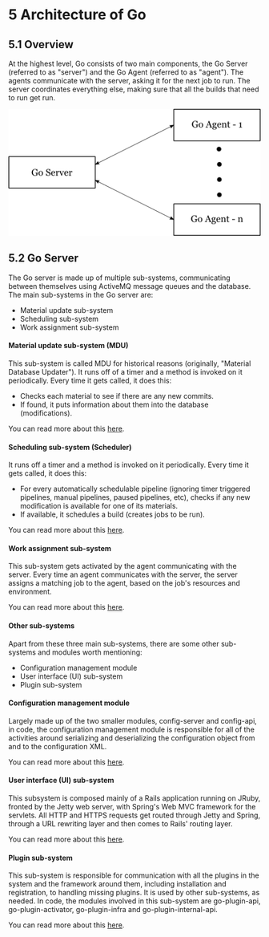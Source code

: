 # 5 Architecture of Go

## <a name="overview"></a>5.1 Overview

At the highest level, Go consists of two main components, the Go Server (referred to as "server") and the Go Agent
(referred to as "agent"). The agents communicate with the server, asking it for the next job to run. The server
coordinates everything else, making sure that all the builds that need to run get run.

![Go Server with multiple agents](images/server_agent.png)

## <a name="go-server"></a>5.2 Go Server

The Go server is made up of multiple sub-systems, communicating between themselves using ActiveMQ message queues and the
database. The main sub-systems in the Go server are:

* Material update sub-system
* Scheduling sub-system
* Work assignment sub-system

#### Material update sub-system (MDU)

This sub-system is called MDU for historical reasons (originally, "Material Database Updater"). It runs off of a timer
and a method is invoked on it periodically. Every time it gets called, it does this:

- Checks each material to see if there are any new commits.
- If found, it puts information about them into the database (modifications).

You can read more about this [here](5.2.3.md).

#### Scheduling sub-system (Scheduler)

It runs off a timer and a method is invoked on it periodically. Every time it gets called, it does this:

- For every automatically schedulable pipeline (ignoring timer triggered pipelines, manual pipelines, paused pipelines,
  etc), checks if any new modification is available for one of its materials.
- If available, it schedules a build (creates jobs to be run).

You can read more about this [here](5.2.5.md).

#### Work assignment sub-system

This sub-system gets activated by the agent communicating with the server. Every time an agent communicates with the
server, the server assigns a matching job to the agent, based on the job's resources and environment.

You can read more about this [here](5.2.6.md).

#### Other sub-systems

Apart from these three main sub-systems, there are some other sub-systems and modules worth mentioning:

* Configuration management module
* User interface (UI) sub-system
* Plugin sub-system

#### Configuration management module

Largely made up of the two smaller modules, config-server and config-api, in code, the configuration management module
is responsible for all of the activities around serializing and deserializing the configuration object from and to the
configuration XML.

You can read more about this [here](5.2.1.md).

#### User interface (UI) sub-system

This subsystem is composed mainly of a Rails application running on JRuby, fronted by the Jetty web server, with
Spring's Web MVC framework for the servlets. All HTTP and HTTPS requests get routed through Jetty and Spring, through a
URL rewriting layer and then comes to Rails' routing layer.

You can read more about this [here](../4/4.6.md).

#### Plugin sub-system

This sub-system is responsible for communication with all the plugins in the system and the framework around them,
including installation and registration, to handling missing plugins. It is used by other sub-systems, as needed. In
code, the modules involved in this sub-system are go-plugin-api, go-plugin-activator, go-plugin-infra and
go-plugin-internal-api.

You can read more about this [here](5.4.1.md).
